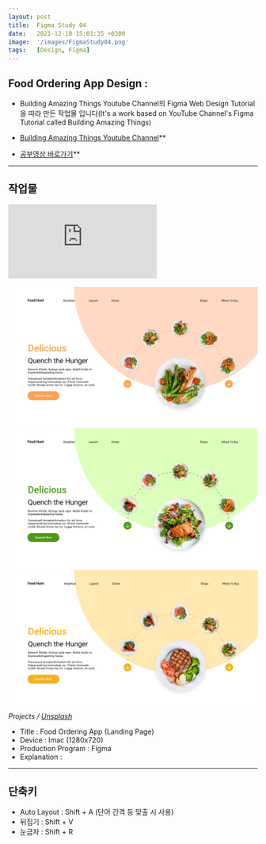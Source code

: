 ```yaml
---
layout: post
title:  Figma Study 04
date:   2021-12-10 15:01:35 +0300
image:  '/images/FigmaStudy04.png'
tags:   [Design, Figma]
---
```


## Food Ordering App Design :<br/>

* Building Amazing Things Youtube Channel의 Figma Web Design Tutorial을 따라 만든 작업물 입니다(It's a work based on YouTube Channel's Figma Tutorial called Building Amazing Things)

* [Building Amazing Things Youtube Channel](https://www.youtube.com/channel/UCbVPTU8fv7e0EjGeQFbIsJA)**

* [공부영상 바로가기](https://www.youtube.com/watch?v=CBf0BOaIBVw&t=14s)**  

___


## 작업물 <br/>

<!--작업물 영상!-->
<p><iframe src="https://youtu.be/J7M2dOATAhE" frameborder="0" allowfullscreen></iframe></p>
<!--작업물 세부 이미지!-->
<div class="gallery-box">
  <div class="gallery">
    <img src="/images/Posting/Figma/Study04/01.png" alt="Project">
    <img src="/images/Posting/Figma/Study04/02.png" alt="Project">
    <img src="/images/Posting/Figma/Study04/03.png" alt="Project">
  </div>
  <em>Projects / <a href="https://unsplash.com/" target="_blank">Unsplash</a></em>
</div>

* Title : Food Ordering App (Landing Page)
* Device : Imac (1280x720)
* Production Program : Figma
* Explanation : 

___


## 단축키 <br/>
* Auto Layout : Shift + A (단어 간격 등 맞출 시 사용) <br/>
* 뒤집기 : Shift + V <br/>
* 눈금자 : Shift + R <br/>
